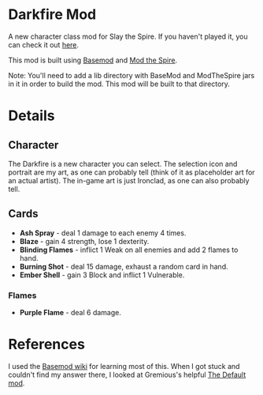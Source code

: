 # Darkfire Mod
A new character class mod for Slay the Spire. If you haven't played it, you can check it out [here](https://store.steampowered.com/app/646570/Slay_the_Spire/).

This mod is built using [Basemod](https://github.com/daviscook477/BaseMod/wiki/Installation) and [Mod the Spire](https://github.com/kiooeht/ModTheSpire).

Note: You'll need to add a lib directory with BaseMod and ModTheSpire jars in it in order to build the mod. This mod will be built to that directory.

# Details
## Character
The Darkfire is a new character you can select. The selection icon and portrait are my art, as one can probably tell (think of it as placeholder art for an actual artist). The in-game art is just Ironclad, as one can also probably tell.

## Cards
* **Ash Spray** - deal 1 damage to each enemy 4 times.
* **Blaze** - gain 4 strength, lose 1 dexterity.
* **Blinding Flames** - inflict 1 Weak on all enemies and add 2 flames to hand.
* **Burning Shot** - deal 15 damage, exhaust a random card in hand.
* **Ember Shell** - gain 3 Block and inflict 1 Vulnerable.

### Flames
* **Purple Flame** - deal 6 damage.

# References
I used the [Basemod wiki](https://github.com/daviscook477/BaseMod/wiki/Getting-Started-(For-Modders)
) for learning most of this. When I got stuck and couldn't find my answer there, I looked at Gremious's helpful [The Default mod](https://github.com/Gremious/StS-DefaultModBase).
